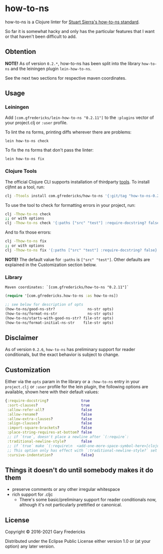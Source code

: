 # how-to-ns

how-to-ns is a Clojure linter for
[Stuart Sierra's how-to-ns standard](https://stuartsierra.com/2016/clojure-how-to-ns.html).

So far it is somewhat hacky and only has the particular features that
I want or that haven't been difficult to add.

## Obtention

**NOTE!** As of version `0.2.*`, how-to-ns has been split into the
library `how-to-ns` and the leiningen plugin `lein-how-to-ns`.

See the next two sections for respective maven coordinates.

## Usage

### Leiningen

Add `[com.gfredericks/lein-how-to-ns "0.2.11"]` to the `:plugins` vector
of your project.clj or `:user` profile.

To lint the ns forms, printing diffs wherever there are problems:
```
lein how-to-ns check
```

To fix the ns forms that don't pass the linter:
```
lein how-to-ns fix
```

### Clojure Tools

The official Clojure CLI supports installation of thirdparty [tools][].
To install cljfmt as a tool, run:

```bash
clj -Ttools install com.gfredericks/how-to-ns '{:git/tag "how-to-ns-0.2.11"}' :as how-to-ns
```

To use the tool to check for formatting errors in your project, run:

```bash
clj -Thow-to-ns check
;; or with options
clj -Thow-to-ns check '{:paths ["src" "test"] :require-docstring? false}'
```

And to fix those errors:

```bash
clj -Thow-to-ns fix
;; or with options
clj -Thow-to-ns fix '{:paths ["src" "test"] :require-docstring? false}'
```

**NOTE!** The default value for `:paths` is `["src" "test"]`.
Other defaults are explained in the Customization section below.

[tools]: https://clojure.org/reference/deps_and_cli#tool_install



### Library

    Maven coordinates: `[com.gfredericks/how-to-ns "0.2.11"]`

``` clojure
(require '[com.gfredericks.how-to-ns :as how-to-ns])

;; see below for description of opts
(how-to-ns/good-ns-str?               ns-str opts)
(how-to-ns/format-ns-str              ns-str opts)
(how-to-ns/starts-with-good-ns-str? file-str opts)
(how-to-ns/format-initial-ns-str    file-str opts)
```

## Disclaimer

As of version `0.2.6`, `how-to-ns` has preliminary support for reader
conditionals, but the exact behavior is subject to change.

## Customization

Either via the `opts` param in the library or a `:how-to-ns` entry in
your `project.clj` or `:user` profile for the lein plugin, the
following options are available, shown here with their default values:

``` clojure
{:require-docstring?               true
 :sort-clauses?                    true
 :allow-refer-all?                 false
 :allow-rename?                    false
 :allow-extra-clauses?             false
 :align-clauses?                   false
 :import-square-brackets?          false
 :place-string-requires-at-bottom? false
 ;; if `true`, doesn't place a newline after `(:require`:
 :traditional-newline-style?       false
 ;; if `true` make `(:require\n  <add-one-more-space-symbol-here>[clojure.string :as ...`
 ;; This option only has effect with `:traditional-newline-style?` set to false
 :cursive-indentation?             false}
```

## Things it doesn't do until somebody makes it do them

- preserve comments or any other irregular whitespace
- rich support for .cljc
  - There's some basic/preliminary support for reader conditionals now, although it's not particularly prettified or canonical.

## License

Copyright © 2016-2021 Gary Fredericks

Distributed under the Eclipse Public License either version 1.0 or (at
your option) any later version.
